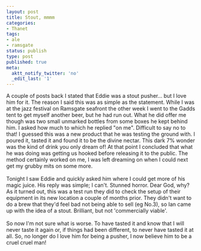 ```yaml
---
layout: post
title: Stout, mmmm
categories:
- Thanet
tags:
- ale
- ramsgate
status: publish
type: post
published: true
meta:
  aktt_notify_twitter: 'no'
  _edit_last: '1'
---
```

A couple of posts back I stated that Eddie was a stout pusher... but I love him for it. The reason I said this was as simple as the statement. While I was at the jazz festival on Ramsgate seafront the other week I went to the Gadds tent to get myself another beer, but he had run out. What he did offer me though was two small unmarked bottles from some boxes he kept behind him. I asked how much to which he replied "on me". Difficult to say no to that! I guessed this was a new product that he was testing the ground with. I poured it, tasted it and found it to be the divine nectar. This dark 7% wonder was the kind of drink you only dream of! At that point I concluded that what he was doing was getting us hooked before releasing it to the public. The method certainly worked on me, I was left dreaming on when I could next get my grubby mits on some more.<br /><br />Tonight I saw Eddie and quickly asked him where I could get more of his magic juice. His reply was simple; I can't. Stunned horror. Dear God, why? As it turned out, this was a test run they did to check the setup of their equipment in its new location a couple of months prior. They didn't want to do a brew that they'd feel bad not being able to sell (eg No.3), so Ian came up with the idea of a stout. Brilliant, but not 'commercially viable'.<br /><br />So now I'm not sure what is worse. To have tasted it and know that I will never taste it again or, if things had been different, to never have tasted it at all. So, no longer do I love him for being a pusher, I now believe him to be a cruel cruel man!
